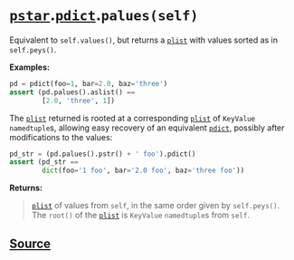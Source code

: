 # [`pstar`](./pstar.md).[`pdict`](./pstar_pdict.md).`palues(self)`

Equivalent to `self.values()`, but returns a [`plist`](./pstar_plist.md) with values sorted as in `self.peys()`.

**Examples:**
```python
pd = pdict(foo=1, bar=2.0, baz='three')
assert (pd.palues().aslist() ==
        [2.0, 'three', 1])
```

The [`plist`](./pstar_plist.md) returned is rooted at a corresponding [`plist`](./pstar_plist.md) of `KeyValue` `namedtuple`s,
allowing easy recovery of an equivalent [`pdict`](./pstar_pdict.md), possibly after modifications to the
values:
```python
pd_str = (pd.palues().pstr() + ' foo').pdict()
assert (pd_str ==
        dict(foo='1 foo', bar='2.0 foo', baz='three foo'))
```

**Returns:**

>    [`plist`](./pstar_plist.md) of values from `self`, in the same order given by `self.peys()`.
>    The `root()` of the [`plist`](./pstar_plist.md) is `KeyValue` `namedtuple`s from `self`.



## [Source](../pstar/pstar.py#L350-L374)